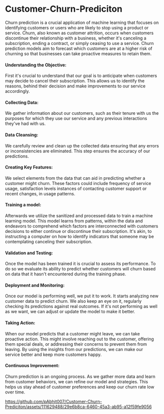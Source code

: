 # Customer-Churn-Prediciton
Churn prediction is a crucial application of machine learning that focuses on identifying customers or users who are likely to stop using a product or service. Churn, also known as customer attrition, occurs when customers discontinue their relationship with a business, whether it's canceling a subscription, ending a contract, or simply ceasing to use a service. Churn prediction models aim to forecast which customers are at a higher risk of churning so that businesses can take proactive measures to retain them.

#### Understanding the Objective:
First it's crucial to understand that our goal is to anticipate when customers may decide to cancel their subscription. This allows us to identify the reasons, behind their decision and make improvements to our service accordingly.

#### Collecting Data:
We gather information about our customers, such as their tenure with us the purposes for which they use our service and any previous interactions they've had with us.

#### Data Cleansing:
We carefully review and clean up the collected data ensuring that any errors or inconsistencies are eliminated. This step ensures the accuracy of our predictions.

#### Creating Key Features:
We select elements from the data that can aid in predicting whether a customer might churn. These factors could include frequency of service usage, satisfaction levels instances of contacting customer support or recent changes, in usage patterns.

#### Training a model:
Afterwards we utilize the sanitized and processed data to train a machine learning model. This model learns from patterns, within the data and endeavors to comprehend which factors are interconnected with customers decisions to either continue or discontinue their subscription. It's akin, to instructing a computer on how to identify indicators that someone may be contemplating canceling their subscription.

#### Validation and Testing:
Once the model has been trained it is crucial to assess its performance. To do so we evaluate its ability to predict whether customers will churn based on data that it hasn't encountered during the training phase.

#### Deployment and Monitoring:
Once our model is performing well, we put it to work. It starts analyzing new customer data to predict churn. We also keep an eye on it, regularly checking its predictions against real outcomes. If it's not performing as well as we want, we can adjust or update the model to make it better.

#### Taking Action:
When our model predicts that a customer might leave, we can take proactive action. This might involve reaching out to the customer, offering them special deals, or addressing their concerns to prevent them from leaving. By using the insights from our predictions, we can make our service better and keep more customers happy.

#### Continuous Improvement:
Churn prediction is an ongoing process. As we gather more data and learn from customer behaviors, we can refine our model and strategies. This helps us stay ahead of customer preferences and keep our churn rate low over time.




https://github.com/pAbhit007/Customer-Churn-Prediciton/assets/111629488/29e6b8ca-6460-45a3-ab95-a12f59fe9056

